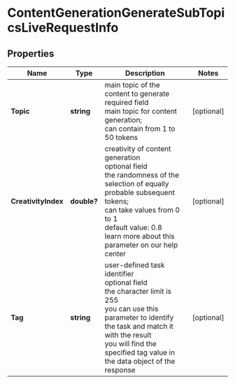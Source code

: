 # ContentGenerationGenerateSubTopicsLiveRequestInfo


## Properties

| Name | Type | Description | Notes |
|------------ | ------------- | ------------- | -------------|
**Topic** | **string** | main topic of the content to generate<br>required field<br>main topic for content generation;<br>can contain from 1 to 50 tokens |[optional]|
**CreativityIndex** | **double?** | creativity of content generation<br>optional field<br>the randomness of the selection of equally probable subsequent tokens;<br>can take values from 0 to 1<br>default value: 0.8<br>learn more about this parameter on our help center |[optional]|
**Tag** | **string** | user-defined task identifier<br>optional field<br>the character limit is 255<br>you can use this parameter to identify the task and match it with the result<br>you will find the specified tag value in the data object of the response |[optional]|